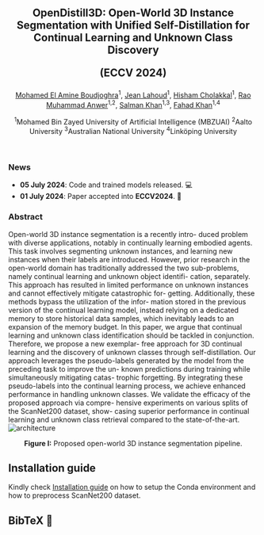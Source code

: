 <div align="center">
 
## OpenDistill3D: Open-World 3D Instance Segmentation with Unified Self-Distillation for Continual Learning and Unknown Class Discovery <p> (ECCV 2024) </p> 

</div>

<div align="center">
<a href="">Mohamed El Amine Boudjoghra</a><sup>1</sup>, <a href=""> Jean Lahoud</a><sup>1</sup>, <a href="">Hisham Cholakkal</a><sup>1</sup>, <a href="">Rao Muhammad Anwer</a><sup>1,2</sup>,  <a href="">Salman Khan</a><sup>1,3</sup>, <a href="">Fahad Khan</a><sup>1,4</sup>

<sup>1</sup>Mohamed Bin Zayed University of Artificial Intelligence (MBZUAI) <sup>2</sup>Aalto University <sup>3</sup>Australian National University <sup>4</sup>Linköping University
</div>













<br>



### News

<!-- * **25 September 2023**: [Open]() released on arXiv. 📝 -->
* **05 July 2024**: Code and trained models released. 💻
* **01 July 2024**: Paper accepted into <b>ECCV2024</b>. 🥳



### Abstract
Open-world 3D instance segmentation is a recently intro-
duced problem with diverse applications, notably in continually learning
embodied agents. This task involves segmenting unknown instances, and
learning new instances when their labels are introduced. However, prior
research in the open-world domain has traditionally addressed the two
sub-problems, namely continual learning and unknown object identifi-
cation, separately. This approach has resulted in limited performance
on unknown instances and cannot effectively mitigate catastrophic for-
getting. Additionally, these methods bypass the utilization of the infor-
mation stored in the previous version of the continual learning model,
instead relying on a dedicated memory to store historical data samples,
which inevitably leads to an expansion of the memory budget. In this
paper, we argue that continual learning and unknown class identification
should be tackled in conjunction. Therefore, we propose a new exemplar-
free approach for 3D continual learning and the discovery of unknown
classes through self-distillation. Our approach leverages the pseudo-labels
generated by the model from the preceding task to improve the un-
known predictions during training while simultaneously mitigating catas-
trophic forgetting. By integrating these pseudo-labels into the continual
learning process, we achieve enhanced performance in handling unknown
classes. We validate the efficacy of the proposed approach via compre-
hensive experiments on various splits of the ScanNet200 dataset, show-
casing superior performance in continual learning and unknown class
retrieval compared to the state-of-the-art. 
![architecture]()

<div align="center">

**Figure I:** Proposed open-world 3D instance segmentation pipeline.

 </div>

## Installation guide

Kindly check [Installation guide](./Installation.md) on how to setup the Conda environment and how to preprocess ScanNet200 dataset.


## BibTeX :pray:
```
```
